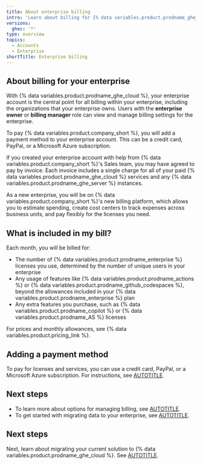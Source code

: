 ```yaml
---
title: About enterprise billing
intro: 'Learn about billing for {% data variables.product.prodname_ghe_cloud %}.'
versions:
  ghec: '*'
type: overview
topics:
  - Accounts
  - Enterprise
shortTitle: Enterprise billing
---
```


## About billing for your enterprise

With {% data variables.product.prodname_ghe_cloud %}, your enterprise account is the central point for all billing within your enterprise, including the organizations that your enterprise owns. Users with the **enterprise owner** or **billing manager** role can view and manage billing settings for the enterprise.

To pay {% data variables.product.company_short %}, you will add a payment method to your enterprise account. This can be a credit card, PayPal, or a Microsoft Azure subscription.

If you created your enterprise account with help from {% data variables.product.company_short %}'s Sales team, you may have agreed to pay by invoice. Each invoice includes a single charge for all of your paid {% data variables.product.prodname_ghe_cloud %} services and any {% data variables.product.prodname_ghe_server %} instances.

As a new enterprise, you will be on {% data variables.product.company_short %}'s new billing platform, which allows you to estimate spending, create cost centers to track expenses across business units, and pay flexibly for the licenses you need.

## What is included in my bill?

Each month, you will be billed for:

* The number of {% data variables.product.prodname_enterprise %} licenses you use, determined by the number of unique users in your enterprise
* Any usage of features like {% data variables.product.prodname_actions %} or {% data variables.product.prodname_github_codespaces %}, beyond the allowances included in your {% data variables.product.prodname_enterprise %} plan
* Any extra features you purchase, such as {% data variables.product.prodname_copilot %} or {% data variables.product.prodname_AS %} licenses

For prices and monthly allowances, see {% data variables.product.pricing_link %}.

## Adding a payment method

To pay for licenses and services, you can use a credit card, PayPal, or a Microsoft Azure subscription. For instructions, see [AUTOTITLE](/billing/using-the-new-billing-platform/managing-your-payment-and-billing-information).

## Next steps

* To learn more about options for managing billing, see [AUTOTITLE](/billing/using-the-new-billing-platform/about-the-new-billing-platform).
* To get started with migrating data to your enterprise, see [AUTOTITLE](/enterprise-onboarding/getting-started-with-your-enterprise/about-migrating-to-github-enterprise-cloud).

## Next steps

Next, learn about migrating your current solution to {% data variables.product.prodname_ghe_cloud %}. See [AUTOTITLE](/enterprise-onboarding/getting-started-with-your-enterprise/about-migrating-to-github-enterprise-cloud).
